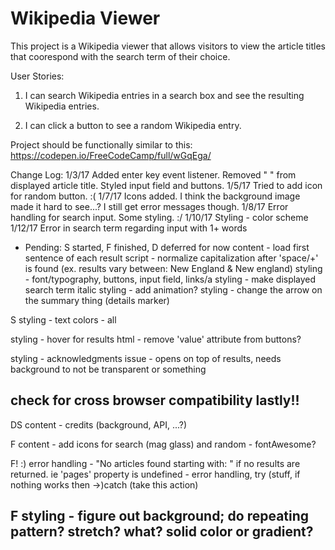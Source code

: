 # Wikipedia Viewer
This project is a Wikipedia viewer that allows visitors to view the article titles that coorespond with the search term of their choice.

User Stories:
1. I can search Wikipedia entries in a search box and see the resulting Wikipedia entries.


2. I can click a button to see a random Wikipedia entry.

Project should be functionally similar to this:
<https://codepen.io/FreeCodeCamp/full/wGqEga/>

Change Log:
1/3/17 Added enter key event listener. Removed " " from displayed article title. Styled input field and buttons.
1/5/17 Tried to add icon for random button. :( 
1/7/17 Icons added. I think the background image made it hard to see...? I still get error messages though.
1/8/17 Error handling for search input. Some styling. :/
1/10/17 Styling - color scheme
1/12/17 Error in search term regarding input with 1+ words

- Pending: S started, F finished, D deferred for now
content - load first sentence of each result
script - normalize capitalization after 'space/+' is found (ex. results vary between: New England & New england)
styling - font/typography, buttons, input field, links/a
styling - make displayed search term italic
styling - add animation?
styling - change the arrow on the summary thing (details marker)

S styling - text colors - all

styling - hover for results
html - remove 'value' attribute from buttons?

styling - acknowledgments issue - opens on top of results, needs background to not be transparent or something

check for cross browser compatibility lastly!! 
--
DS content - credits (background, API, ...?)

F content - add icons for search (mag glass) and random - fontAwesome?

F! :) error handling - "No articles found starting with: " if no results are returned. ie 'pages' property is undefined - error handling, try (stuff, if nothing works then ->)catch (take this action)

F styling - figure out background; do repeating pattern? stretch? what? solid color or gradient?
---
